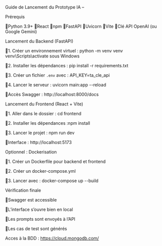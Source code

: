 Guide de Lancement du Prototype IA – 

Prérequis

Python 3.9+
React
npm
FastAPI
Uvicorn
Vite
Clé API OpenAI (ou Google Gemini)

Lancement du Backend (FastAPI)

1. Créer un environnement virtuel :
python -m venv venv
venv\Scripts\activate sous Windows

2. Installer les dépendances :
pip install -r requirements.txt

3. Créer un fichier `.env` avec :
API_KEY=ta_cle_api

4. Lancer le serveur :
uvicorn main:app --reload

Accès Swagger : http://localhost:8000/docs

Lancement du Frontend (React + Vite)

1. Aller dans le dossier : cd frontend

2. Installer les dépendances :npm install

3. Lancer le projet :
npm run dev

Interface : http://localhost:5173

Optionnel : Dockerisation

1. Créer un Dockerfile pour backend et frontend

2. Créer un docker-compose.yml

3. Lancer avec : docker-compose up --build

Vérification finale

Swagger est accessible

L’interface s’ouvre bien en local

Les prompts sont envoyés à l’API

Les cas de test sont générés

Acces à la BDD :  https://cloud.mongodb.com/
